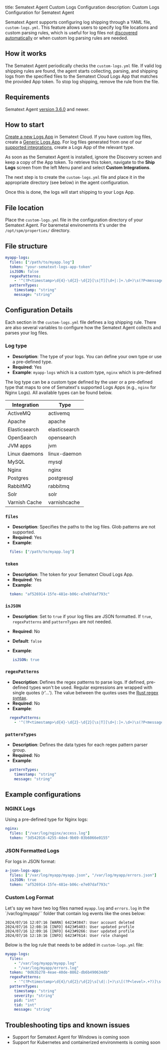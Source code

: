 title: Sematext Agent Custom Logs Configuration
description: Custom Logs Configuration for Sematext Agent

Sematext Agent supports configuring log shipping through a YAML file, `custom-logs.yml`. This feature allows users to specify log file locations and custom parsing rules, which is useful for log files not [discovered automatically](https://sematext.com/docs/fleet/discovery/) or when custom log parsing rules are needed.

## How it works

The Sematext Agent periodically checks the `custom-logs.yml` file. If valid log shipping rules are found, the agent starts collecting, parsing, and shipping logs from the specified files to the Sematext Cloud Logs App that matches the provided App token. To stop log shipping, remove the rule from the file.

## Requirements

Sematext Agent [version 3.6.0](https://sematext.com/docs/agents/sematext-agent/releasenotes/#version-360) and newer.

## How to start

[Create a new Logs App](https://sematext.com/docs/logs/quick-start/) in Sematext Cloud. If you have custom log files, create a [Generic Logs App](https://sematext.com/docs/integration/generic-logs-integration/). For log files generated from one of our [supported integrations](https://sematext.com/docs/integration/), create a Logs App of the relevant type.

As soon as the Sematext Agent is installed, ignore the Discovery screen and keep a copy of the App token. To retrieve this token, navigate to the **Ship Logs** screen from the left Menu panel and select **Custom Integrations**.

The next step is to create the `custom-logs.yml` file and place it in the appropriate directory (see below) in the agent configuration.

Once this is done, the logs will start shipping to your Logs App.

## File location

Place the `custom-logs.yml` file in the configuration directory of your Sematext Agent. For baremetal environemnts it's under the `/opt/spm/properties/` directory.

## File structure

```yaml
myapp-logs:                                                                         # log type           
  files: ["/path/to/myapp.log"]                                                     # log file paths
  token: "your-sematext-logs-app-token"                                             # Sematext Cloud Logs App token
  isJSON: false                                                                     # for JSON formatted files 
  regexPatterns:                                                                    # regex patterns to parse logs
    - '^(?P<timestamp>\d{4}-\d{2}-\d{2}[\s|T][\d+|:]+.\d+)\s(?P<message>[\s|\S]+)'
  patternTypes:                                                                     # data types for each regex pattern
    timestamp: "string"
    message: "string"
```

## Configuration Details

Each section in the `custom-logs.yml` file defines a log shipping rule. There are also several variables to configure how the Sematext Agent collects and parses your log files.

### Log type

- **Description**: The type of your logs. You can define your own type or use a pre-defined type.
- **Required**: Yes
- **Example**: `myapp-logs` which is a custom type, `nginx` which is pre-defined

The log type can be a custom type defined by the user or a pre-defined type that maps to one of Sematext's supported Logs Apps (e.g., `nginx` for Nginx Logs). All available types can be found below.

| Integration                          | Type                     |
|--------------------------------------|--------------------------|
| ActiveMQ                             | activemq                 |
| Apache                               | apache                   |
| Elasticsearch                        | elasticsearch            |
| OpenSearch                           | opensearch               |
| JVM apps                             | jvm                      |
| Linux daemons                        | linux-daemon             |
| MySQL                                | mysql                    |
| Nginx                                | nginx                    |
| Postgres                             | postgresql               |
| RabbitMQ                             | rabbitmq                 |
| Solr                                 | solr                     |
| Varnish Cache                        | varnishcache             |

### `files`

- **Description**: Specifies the paths to the log files. Glob patterns are not supported.
- **Required**: Yes
- **Example**:

```yaml
  files: ["/path/to/myapp.log"]
```

### `token`

- **Description**: The token for your Sematext Cloud Logs App.
- **Required**: Yes
- **Example**:

```yaml
  token: "af526914-15fe-481e-b06c-e7e07daf793c"
```

### `isJSON`

- **Description**: Set to `true` if your log files are JSON formatted. If `true`, `regexPatterns` and `patternTypes` are not needed.
- **Required**: No
- **Default**: `false`
- **Example**:

  ```yaml
  isJSON: true
  ```

### `regexPatterns`

- **Description**: Defines the regex patterns to parse logs. If defined, pre-defined types won't be used. Regular expressions are wrapped with single quotes (r'...'). The value between the quotes uses the [Rust regex syntax](https://docs.rs/regex/latest/regex/#syntax).
- **Required**: No
- **Example**:

```yaml
  regexPatterns:
    - '^(?P<timestamp>\d{4}-\d{2}-\d{2}[\s|T][\d+|:]+.\d+)\s(?P<message>[\s|\S]+)'
```

### `patternTypes`

- **Description**: Defines the data types for each regex pattern parser group.
- **Required**: No
- **Example**:

```yaml
  patternTypes:
    timestamp: "string"
    message: "string"
```


## Example configurations

### NGINX Logs

Using a pre-defined type for Nginx logs:

```yaml
nginx:
  files: ["/var/log/nginx/access.log"]
  token: "3d542016-4255-4de4-9b69-03b6066e0155"
```

### JSON Formatted Logs

For logs in JSON format:

```yaml
a-json-logs-app:
  files: ["/var/log/myapp/myapp.json", "/var/log/myapp/errors.json"]
  isJSON: true
  token: "af526914-15fe-481e-b06c-e7e07daf793c"
```

### Custom Log Format

Let's say we have two log files named `myapp.log` and `errors.log` in the `/var/log/myapp/`` folder that contain log events like the ones below:

```
2024/07/16 12:07:16 [WARN] 6423#3847: User account deleted
2024/07/16 12:08:16 [INFO] 6423#5403: User updated profile
2024/07/16 12:09:16 [INFO] 6423#9266: User updated profile
2024/07/16 12:10:16 [INFO] 6423#7614: User role changed
```

Below is the log rule that needs to be added in `custom-logs.yml` file:

```yaml
myapp-logs:
  files:
    - "/var/log/myapp/myapp.log"
    - "/var/log/myapp/errors.log"
  token: "0d63b278-4eae-40de-8862-db6b490634db"
  regexPatterns:
    - '^(?P<timestamp>\d{4}/\d{2}/\d{2}\s[\d|:]+)\s\[(?P<level>.+?)]\s(?P<pid>\d+)#(?P<tid>\d+):\s(?P<message>.*)'
  patternTypes:
    timestamp: "string"
    severity: "string"
    pid: "int"
    tid: "int"
    message: "string"
```

## Troubleshooting tips and known issues

- Support for Sematext Agent for Windows is coming soon
- Support for Kubernetes and containerized environments is coming soon
